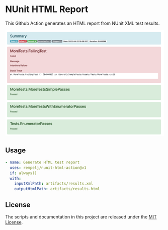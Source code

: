 # NUnit HTML Report

This Github Action generates an HTML report from NUnit XML test results.

![](example.png)

## Usage

```yaml
- name: Generate HTML test report
  uses: rempelj/nunit-html-action@v1
  if: always()
  with:
    inputXmlPath: artifacts/results.xml
    outputHtmlPath: artifacts/results.html
```

## License

The scripts and documentation in this project are released under the [MIT License](https://github.com/rempelj/nunit-html-action/blob/main/LICENSE).
